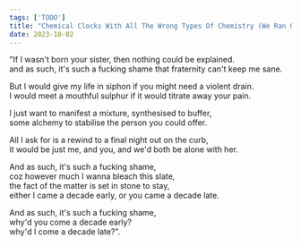 ```yaml
---
tags: ['TODO']
title: "Chemical Clocks With All The Wrong Types Of Chemistry (We Ran Out Of Ceasium)"
date: 2023-10-02
---
```


"If I wasn't born your sister, then nothing could be explained.  
and as such, it's such a fucking shame that fraternity can't keep me sane.

But I would give my life in siphon if you might need a violent drain.  
I would meet a mouthful sulphur if it would titrate away your pain.

I just want to manifest a mixture, synthesised to buffer,  
some alchemy to stabilise the person you could offer.

All I ask for is a rewind to a final night out on the curb,  
it would be just me, and you, and we'd both be alone with her.

And as such, it's such a fucking shame,  
coz however much I wanna bleach this slate,  
the fact of the matter is set in stone to stay,  
either I came a decade early, or you came a decade late.

And as such, it's such a fucking shame,  
why'd you come a decade early?  
why'd I come a decade late?".
